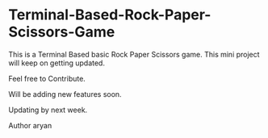# Terminal-Based-Rock-Paper-Scissors-Game
This is a Terminal Based basic Rock Paper Scissors game. This mini project will keep on getting updated. 

Feel free to Contribute.


Will be adding new features soon.

Updating by next week.

Author aryan
